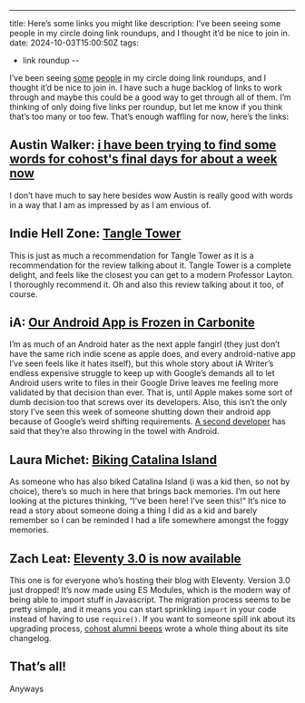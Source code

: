 ---
title: Here’s some links you might like
description: I’ve been seeing some people in my circle doing link roundups, and I thought it’d be nice to join in.
date: 2024-10-03T15:00:50Z
tags:
 - link roundup
--

I’ve been seeing [some](https://blog.dante.cool/link-roundup-6-a-collection-of-cohost-memoriams/) [people](https://jkap.io/link-roundup-for-923/) in my circle doing link roundups, and I thought it’d be nice to join in. I have such a huge backlog of links to work through and maybe this could be a good way to get through all of them. I’m thinking of only doing five links per roundup, but let me know if you think that’s too many or too few. That’s enough waffling for now, here’s the links:

## Austin Walker: [i have been trying to find some words for cohost's final days for about a week now](https://cohost.org/austin/post/7900075-i-have-been-trying-t)

I don’t have much to say here besides wow Austin is really good with words in a way that I am as impressed by as I am envious of.

## Indie Hell Zone: [Tangle Tower](https://indiehellzone.com/2024/10/02/tangle-tower/)

This is just as much a recommendation for Tangle Tower as it is a recommendation for the review talking about it. Tangle Tower is a complete delight, and feels like the closest you can get to a modern Professor Layton. I thoroughly recommend it. Oh and also this review talking about it too, of course.

## iA: [Our Android App is Frozen in Carbonite](https://ia.net/topics/our-android-app-is-frozen-in-carbonite)

I’m as much of an Android hater as the next apple fangirl (they just don’t have the same rich indie scene as apple does, and every android-native app I’ve seen feels like it hates itself), but this whole story about iA Writer’s endless expensive struggle to keep up with Google’s demands all to let Android users write to files in their Google Drive leaves me feeling more validated by that decision than ever. That is, until Apple makes some sort of dumb decision too that screws over its developers. Also, this isn’t the only story I’ve seen this week of someone shutting down their android app because of Google’s weird shifting requirements. [A second developer](https://frozenfractal.com/blog/2024/9/6/why-my-apps-will-soon-be-gone-from-google-play/) has said that they’re also throwing in the towel with Android.

## Laura Michet: [Biking Catalina Island](https://blog.lauramichet.com/biking-catalina-island/)

As someone who has also biked Catalina Island (i was a kid then, so not by choice), there’s so much in here that brings back memories. I’m out here looking at the pictures thinking, “I’ve been here! I’ve seen this!” It’s nice to read a story about someone doing a thing I did as a kid and barely remember so I can be reminded I had a life somewhere amongst the foggy memories.

## Zach Leat: [Eleventy 3.0 is now available](https://www.zachleat.com/web/eleventy-v3/)

This one is for everyone who’s hosting their blog with Eleventy. Version 3.0 just dropped! It’s now made using ES Modules, which is the modern way of being able to import stuff in Javascript. The migration process seems to be pretty simple, and it means you can start sprinkling `import` in your code instead of having to use `require()`. If you want to someone spill ink about its upgrading process, [cohost alumni beeps](https://beeps.website/blog/2024-10-02-the-changelog-eleventy-3-forced-colours-new-art/) wrote a whole thing about its site changelog.

## That’s all!

Anyways
